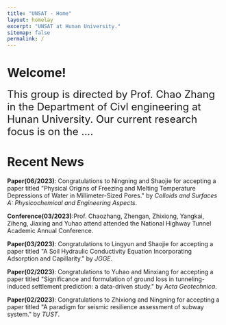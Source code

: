 ```yaml
---
title: "UNSAT - Home"
layout: homelay
excerpt: "UNSAT at Hunan University."
sitemap: false
permalink: /
---
```

# Welcome!

<font size=5>This group is directed by Prof. Chao Zhang in the Department of Civl engineering at Hunan University. Our current research focus is on the .... </font>

# Recent News

**Paper(06/2023)**: Congratulations to Ningning and Shaojie for accepting a paper titled "Physical Origins of Freezing and Melting Temperature Depressions of Water in Millimeter-Sized Pores." by *Colloids and Surfaces A: Physicochemical and Engineering Aspects*.

**Conference(03/2023)**:Prof. Chaozhang, Zhengan, Zhixiong, Yangkai, Ziheng, Jiaxing and Yuhao attend attended the National Highway Tunnel Academic Annual Conference.

**Paper(03/2023)**: Congratulations to Lingyun and Shaojie for accepting a paper titled "A Soil Hydraulic Conductivity Equation Incorporating Adsorption and Capillarity." by *JGGE*.

**Paper(02/2023)**: Congratulations to Yuhao and Minxiang for accepting a paper titled "Significance and formulation of ground loss in tunneling-induced settlement prediction: a data-driven study." by *Acta Geotechnica*.

**Paper(02/2023)**: Congratulations to Zhixiong and Ningning for accepting a paper titled "A paradigm for seismic resilience assessment of subway system." by *TUST*.



